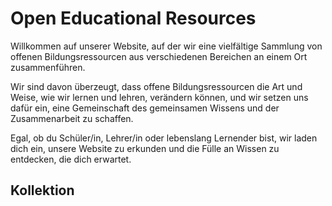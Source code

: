 # Open Educational Resources

Willkommen auf unserer Website, auf der wir eine vielfältige Sammlung von offenen Bildungsressourcen aus verschiedenen Bereichen an einem Ort zusammenführen.

Wir sind davon überzeugt, dass offene Bildungsressourcen die Art und Weise, wie wir lernen und lehren, verändern können, und wir setzen uns dafür ein, eine Gemeinschaft des gemeinsamen Wissens und der Zusammenarbeit zu schaffen.

Egal, ob du Schüler/in, Lehrer/in oder lebenslang Lernender bist, wir laden dich ein, unsere Website zu erkunden und die Fülle an Wissen zu entdecken, die dich erwartet.

## Kollektion

<Resources>
  <Resource
    title="Rehabilitationstechnik"
    url="https://rehatec.studyathome.technikum-wien.at/de/"
    src="https://media-hp.technikum-wien.at/media/20221115091102/Titelbild_MGR-1.jpg">
  </Resource>

<Resource
    class="coming-soon"
    title="Demnächst..."
    url="https://oer.studyathome.technikum-wien.at/"
    src="https://supercycles.de/wp-content/uploads/2013/05/placeholder.gif">
<!-- src="https://mvz-bietigheim.de/wp-content/uploads/2017/05/placeholder-image10.jpg" -->
<!-- src="https://developers.elementor.com/docs/assets/img/elementor-placeholder-image.png" -->
</Resource>
</Resources>
